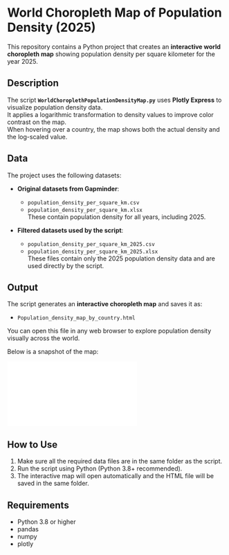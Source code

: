 # World Choropleth Map of Population Density (2025)

This repository contains a Python project that creates an **interactive world choropleth map** 
showing population density per square kilometer for the year 2025.

## Description

The script **`WorldChoroplethPopulationDensityMap.py`** uses **Plotly Express** 
to visualize population density data.  
It applies a logarithmic transformation to density values to improve color contrast on the map.  
When hovering over a country, the map shows both the actual density and the log-scaled value.

## Data

The project uses the following datasets:

- **Original datasets from Gapminder**:  
  - `population_density_per_square_km.csv`  
  - `population_density_per_square_km.xlsx`  
  These contain population density for all years, including 2025.

- **Filtered datasets used by the script**:  
  - `population_density_per_square_km_2025.csv`  
  - `population_density_per_square_km_2025.xlsx`  
  These files contain only the 2025 population density data 
  and are used directly by the script.

## Output

The script generates an **interactive choropleth map** and saves it as:

- `Population_density_map_by_country.html`

You can open this file in any web browser to explore population density 
visually across the world.  

Below is a snapshot of the map:

![World Population Density Map](Population_density_map_by_country.html)

## How to Use

1. Make sure all the required data files are in the same folder as the script.  
2. Run the script using Python (Python 3.8+ recommended).  
3. The interactive map will open automatically 
   and the HTML file will be saved in the same folder.

## Requirements

- Python 3.8 or higher  
- pandas  
- numpy  
- plotly
